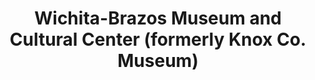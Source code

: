 ---
layout: repo
title: "Wichita-Brazos Museum and Cultural Center (formerly Knox Co. Museum)"
id: 16912
permalink: repos/16912/
---